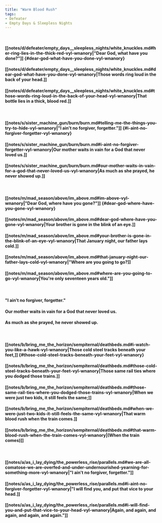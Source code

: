 ```yaml
---
title: "Warm Blood Rush"
tags:
- Defeater
- Empty Days & Sleepless Nights
---
```

&nbsp;
#### [[notes/d/defeater/empty_days__sleepless_nights/white_knuckles.md#her-ring-lies-in-the-thick-red-vyl-wnanory|"Dear God, what have you done?"]] {#dear-god-what-have-you-done-vyl-wnanory}
#### [[notes/d/defeater/empty_days__sleepless_nights/white_knuckles.md#dear-god-what-have-you-done-vyl-wnanory|Those words ring loud in the back of your head.]]
#### [[notes/d/defeater/empty_days__sleepless_nights/white_knuckles.md#those-words-ring-loud-in-the-back-of-your-head-vyl-wnanory|That bottle lies in a thick, blood red.]]
&nbsp;
#### [[notes/s/sister_machine_gun/burn/burn.md#telling-me-the-things-you-try-to-hide-vyl-wnanory|"I ain't no forgiver, forgetter."]] {#i-aint-no-forgiver-forgetter-vyl-wnanory}
#### [[notes/s/sister_machine_gun/burn/burn.md#i-aint-no-forgiver-forgetter-vyl-wnanory|Our mother waits in vain for a God that never loved us.]]
#### [[notes/s/sister_machine_gun/burn/burn.md#our-mother-waits-in-vain-for-a-god-that-never-loved-us-vyl-wnanory|As much as she prayed, he never showed up.]]
&nbsp;
#### [[notes/m/mad_season/above/im_above.md#im-above-vyl-wnanory|"Dear God, where have you gone?"]] {#dear-god-where-have-you-gone-vyl-wnanory}
#### [[notes/m/mad_season/above/im_above.md#dear-god-where-have-you-gone-vyl-wnanory|Your brother is gone in the blink of an eye.]]
#### [[notes/m/mad_season/above/im_above.md#your-brother-is-gone-in-the-blink-of-an-eye-vyl-wnanory|That January night, our father lays cold.]]
#### [[notes/m/mad_season/above/im_above.md#that-january-night-our-father-lays-cold-vyl-wnanory|"Where are you going to go?]]
#### [[notes/m/mad_season/above/im_above.md#where-are-you-going-to-go-vyl-wnanory|You're only seventeen years old."]]
&nbsp;
#### "I ain't no forgiver, forgetter."
#### Our mother waits in vain for a God that never loved us.
#### As much as she prayed, he never showed up.
&nbsp;
#### [[notes/b/bring_me_the_horizon/sempiternal/deathbeds.md#i-watch-you-like-a-hawk-vyl-wnanory|Those cold steel tracks beneath your feet,]] {#those-cold-steel-tracks-beneath-your-feet-vyl-wnanory}
#### [[notes/b/bring_me_the_horizon/sempiternal/deathbeds.md#those-cold-steel-tracks-beneath-your-feet-vyl-wnanory|Those same rail ties where you dodged those trains.]]
#### [[notes/b/bring_me_the_horizon/sempiternal/deathbeds.md#those-same-rail-ties-where-you-dodged-those-trains-vyl-wnanory|When we were just two kids, it still feels the same;]]
#### [[notes/b/bring_me_the_horizon/sempiternal/deathbeds.md#when-we-were-just-two-kids-it-still-feels-the-same-vyl-wnanory|That warm blood rush when the train comes.]]
#### [[notes/b/bring_me_the_horizon/sempiternal/deathbeds.md#that-warm-blood-rush-when-the-train-comes-vyl-wnanory|(When the train comes)]]
&nbsp;
#### [[notes/a/as_i_lay_dying/the_powerless_rise/parallels.md#we-are-all-comatose-we-are-overfed-and-under-undernourished-yearning-for-something-more-vyl-wnanory|"I ain't no forgiver, forgetter."]]
#### [[notes/a/as_i_lay_dying/the_powerless_rise/parallels.md#i-aint-no-forgiver-forgetter-vyl-wnanory|"I will find you, and put that vice to your head.]]
#### [[notes/a/as_i_lay_dying/the_powerless_rise/parallels.md#i-will-find-you-and-put-that-vice-to-your-head-vyl-wnanory|Again, and again, and again, and again, and again."]]
